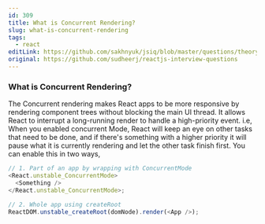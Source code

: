 ```yaml
---
id: 309
title: What is Concurrent Rendering?
slug: what-is-concurrent-rendering
tags:
  - react
editLink: https://github.com/sakhnyuk/jsiq/blob/master/questions/theory/react/309.md
original: https://github.com/sudheerj/reactjs-interview-questions
---
```


### What is Concurrent Rendering?

The Concurrent rendering makes React apps to be more responsive by rendering component trees without blocking the main UI thread. It allows React to interrupt a long-running render to handle a high-priority event. i.e, When you enabled concurrent Mode, React will keep an eye on other tasks that need to be done, and if there's something with a higher priority it will pause what it is currently rendering and let the other task finish first. You can enable this in two ways,

```javascript
// 1. Part of an app by wrapping with ConcurrentMode
<React.unstable_ConcurrentMode>
  <Something />
</React.unstable_ConcurrentMode>;

// 2. Whole app using createRoot
ReactDOM.unstable_createRoot(domNode).render(<App />);
```